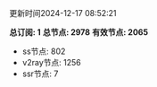 更新时间2024-12-17 08:52:21

**总订阅: 1**
**总节点: 2978**
**有效节点: 2065**
- ss节点: 802
- v2ray节点: 1256
- ssr节点: 7
